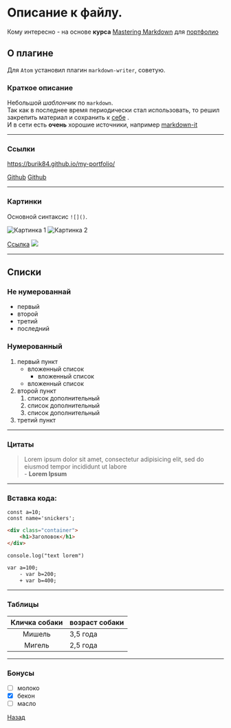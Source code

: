 # Описание к файлу.
Кому интересно - на основе **курса** [Mastering Markdown](https://masteringmarkdown.com/) для [портфолио][1]

## О плагине
Для ``Atom`` установил плагин ``markdown-writer``, советую.

### Краткое описание
Небольшой *шаблончик* по `markdown`. <br>
Так как в последнее время периодически стал использовать, то решил закрепить материал и сохранить к [себе][1] .<br>
И в сети есть **очень** хорошие источники, например [markdown-it](https://markdown-it.github.io/)

---
### Ссылки
<https://burik84.github.io/my-portfolio/>

[Github][1] [Github](https://burik84.github.io/my-portfolio/ "Мой портфолио")

[1]:https://burik84.github.io/my-portfolio/

---
### Картинки
Основной синтаксис `![]()`.

![Картинка 1](https://picsum.photos/200?random=1 "Всплывающая подсказка") ![Картинка 2][pup]

[Ссылка](https://picsum.photos/500/500?random=3)
[<img src="https://picsum.photos/id/234/50/50">](https://picsum.photos/id/234/500/500)

[pup]:https://picsum.photos/200?random=2

---
## Списки
### Не нумерованнай
+ первый
+ второй
+ третий
+ последний

### Нумерованный
1. первый пункт
    - вложенный список
        - вложенный список
    - вложенный список
1. второй пункт
    1. список дополнительный
    1. список дополнительный
    1. список дополнительный
1. третий пункт

---
### Цитаты
> Lorem ipsum dolor sit amet, consectetur adipisicing elit, sed do eiusmod tempor incididunt ut labore <br> -
> **Lorem Ipsum**

---
### Вставка кода:
    const a=10;
    const name='snickers';

```html
<div class="container">
    <h1>Заголовок</h1>
</div>
```

```
console.log("text lorem")
```

```diff
var a=100;
    - var b=200;
    + var b=400;
```
---
### Таблицы
|Кличка собаки| возраст собаки|
|:-----------:|:--------------|
|Мишель| 3,5 года|
|Мигель| 2,5 года|

---
### Бонусы

* [ ] молоко
* [x] бекон
* [ ] масло

[Назад](README.md)
